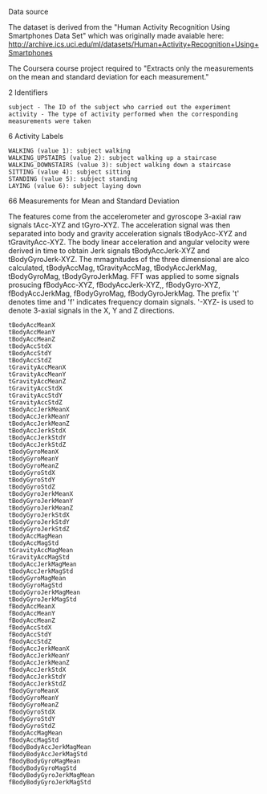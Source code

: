 Data source

The dataset is derived from the "Human Activity Recognition Using Smartphones Data Set" which was originally made avaiable here: http://archive.ics.uci.edu/ml/datasets/Human+Activity+Recognition+Using+Smartphones

The Coursera course project required to "Extracts only the measurements on the mean and standard deviation for each measurement." 

2 Identifiers

    subject - The ID of the subject who carried out the experiment
    activity - The type of activity performed when the corresponding measurements were taken

6 Activity Labels

    WALKING (value 1): subject walking
    WALKING_UPSTAIRS (value 2): subject walking up a staircase 
    WALKING_DOWNSTAIRS (value 3): subject walking down a staircase 
    SITTING (value 4): subject sitting 
    STANDING (value 5): subject standing 
    LAYING (value 6): subject laying down 

66 Measurements for Mean and Standard Deviation

The features come from the accelerometer and gyroscope 3-axial raw signals tAcc-XYZ and tGyro-XYZ. The acceleration signal was then separated into body and gravity acceleration signals tBodyAcc-XYZ and tGravityAcc-XYZ.  The body linear acceleration and angular velocity were derived in time to obtain Jerk signals tBodyAccJerk-XYZ and tBodyGyroJerk-XYZ.  The mmagnitudes of the three dimensional are alco calculated, tBodyAccMag, tGravityAccMag, tBodyAccJerkMag, tBodyGyroMag, tBodyGyroJerkMag.  FFT was applied to some signals prosucing fBodyAcc-XYZ, fBodyAccJerk-XYZ,, fBodyGyro-XYZ, fBodyAccJerkMag, fBodyGyroMag, fBodyGyroJerkMag.  The prefix 't' denotes time and 'f' indicates frequency domain signals. '-XYZ- is used to denote 3-axial signals in the X, Y and Z directions.  

    tBodyAccMeanX
    tBodyAccMeanY
    tBodyAccMeanZ
    tBodyAccStdX
    tBodyAccStdY
    tBodyAccStdZ
    tGravityAccMeanX
    tGravityAccMeanY
    tGravityAccMeanZ
    tGravityAccStdX
    tGravityAccStdY
    tGravityAccStdZ
    tBodyAccJerkMeanX
    tBodyAccJerkMeanY
    tBodyAccJerkMeanZ
    tBodyAccJerkStdX
    tBodyAccJerkStdY
    tBodyAccJerkStdZ
    tBodyGyroMeanX
    tBodyGyroMeanY
    tBodyGyroMeanZ
    tBodyGyroStdX
    tBodyGyroStdY
    tBodyGyroStdZ
    tBodyGyroJerkMeanX
    tBodyGyroJerkMeanY
    tBodyGyroJerkMeanZ
    tBodyGyroJerkStdX
    tBodyGyroJerkStdY
    tBodyGyroJerkStdZ
    tBodyAccMagMean
    tBodyAccMagStd
    tGravityAccMagMean
    tGravityAccMagStd
    tBodyAccJerkMagMean
    tBodyAccJerkMagStd
    tBodyGyroMagMean
    tBodyGyroMagStd
    tBodyGyroJerkMagMean
    tBodyGyroJerkMagStd
    fBodyAccMeanX
    fBodyAccMeanY
    fBodyAccMeanZ
    fBodyAccStdX
    fBodyAccStdY
    fBodyAccStdZ
    fBodyAccJerkMeanX
    fBodyAccJerkMeanY
    fBodyAccJerkMeanZ
    fBodyAccJerkStdX
    fBodyAccJerkStdY
    fBodyAccJerkStdZ
    fBodyGyroMeanX
    fBodyGyroMeanY
    fBodyGyroMeanZ
    fBodyGyroStdX
    fBodyGyroStdY
    fBodyGyroStdZ
    fBodyAccMagMean
    fBodyAccMagStd
    fBodyBodyAccJerkMagMean
    fBodyBodyAccJerkMagStd
    fBodyBodyGyroMagMean
    fBodyBodyGyroMagStd
    fBodyBodyGyroJerkMagMean
    fBodyBodyGyroJerkMagStd
   
